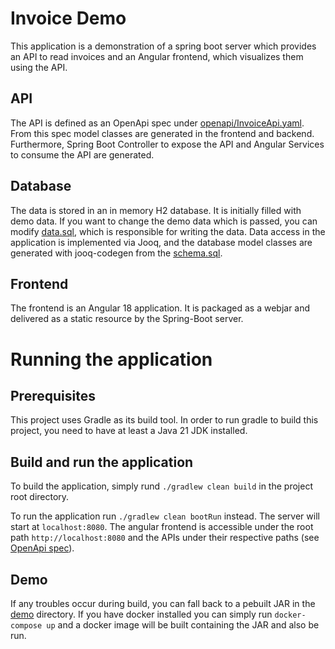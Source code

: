 # Invoice Demo

This application is a demonstration of a spring boot server which provides an API to read invoices and an Angular
frontend, which visualizes them using the API.

## API

The API is defined as an OpenApi spec under [openapi/InvoiceApi.yaml](openapi/InvoiceApi.yaml). From this spec model
classes are generated in the frontend and backend. Furthermore, Spring Boot Controller to expose the API and Angular
Services to consume the API are generated.

## Database

The data is stored in an in memory H2 database. It is initially filled with demo data. If you want to change the demo
data which is passed, you can modify [data.sql](invoicedemo-server/src/main/resources/data.sql), which is responsible
for writing the data. Data access in the application is implemented via Jooq, and the database model classes are 
generated with jooq-codegen from the [schema.sql](invoicedemo-server/src/main/resources/schema.sql). 

## Frontend

The frontend is an Angular 18 application. It is packaged as a webjar and delivered as a static resource by the 
Spring-Boot server. 

# Running the application

## Prerequisites

This project uses Gradle as its build tool. In order to run gradle to build this project, you need to have at least a 
Java 21 JDK installed. 

## Build and run the application

To build the application, simply rund `./gradlew clean build` in the project root directory. 

To run the application run `./gradlew clean bootRun` instead. 
The server will start at `localhost:8080`. The angular frontend is accessible under the root path `http://localhost:8080`
and the APIs under their respective paths (see [OpenApi spec](openapi/InvoiceApi.yaml)). 

## Demo

If any troubles occur during build, you can fall back to a pebuilt JAR in the [demo](demo) directory. 
If you have docker installed you can simply run `docker-compose up` and a docker image will be built containing the JAR
and also be run. 


